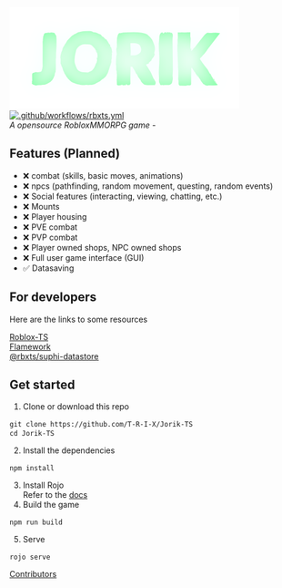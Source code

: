 ![JorikGameLogo](/assets/LogoSize100.png "The game logo")\
[![.github/workflows/rbxts.yml](https://github.com/T-R-I-X/Jorik-TS/actions/workflows/rbxts.yml/badge.svg?branch=main&event=push)](https://github.com/T-R-I-X/Jorik-TS/actions/workflows/rbxts.yml)\
*A opensource RobloxMMORPG game -*

## Features (Planned)
- ❌ combat (skills, basic moves, animations)
- ❌ npcs (pathfinding, random movement, questing, random events)
- ❌ Social features (interacting, viewing, chatting, etc.)
- ❌ Mounts
- ❌ Player housing
- ❌ PVE combat
- ❌ PVP combat
- ❌ Player owned shops, NPC owned shops
- ❌ Full user game interface (GUI)
- ✅ Datasaving


## For developers
Here are the links to some resources

[Roblox-TS](https://roblox-ts.com)\
[Flamework](https://fireboltofdeath.dev/docs/flamework)\
[@rbxts/suphi-datastore](https://www.npmjs.com/package/@rbxts/suphi-datastore)

## Get started
1. Clone or download this repo
```
git clone https://github.com/T-R-I-X/Jorik-TS
cd Jorik-TS
```
2. Install the dependencies
```
npm install
```
3. Install Rojo\
Refer to the [docs](https://rojo.space/docs/v7/getting-started/installation/)
4. Build the game
```
npm run build
```
5. Serve
```
rojo serve
```

[Contributors](https://github.com/T-R-I-X/Jorik-TS/graphs/contributors)